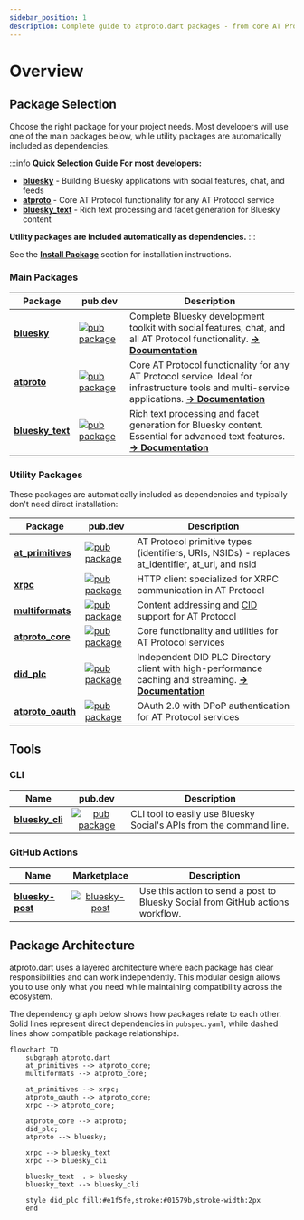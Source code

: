```yaml
---
sidebar_position: 1
description: Complete guide to atproto.dart packages - from core AT Protocol libraries to high-level Bluesky development tools
---
```


# Overview

## Package Selection

Choose the right package for your project needs. Most developers will use one of the main packages below, while utility packages are automatically included as dependencies.

:::info **Quick Selection Guide**
**For most developers:**

- **[bluesky](./bluesky.md)** - Building Bluesky applications with social features, chat, and feeds
- **[atproto](./atproto.md)** - Core AT Protocol functionality for any AT Protocol service
- **[bluesky_text](./bluesky_text.md)** - Rich text processing and facet generation for Bluesky content

**Utility packages are included automatically as dependencies.**
:::

See the **[Install Package](../getting_started/install_package.md)** section for installation instructions.

### Main Packages

| Package | pub.dev | Description |
| ------- | ------- | ----------- |
| **[bluesky](./bluesky.md)** | [![pub package](https://img.shields.io/pub/v/bluesky.svg?logo=dart&logoColor=00b9fc)](https://pub.dev/packages/bluesky) | Complete Bluesky development toolkit with social features, chat, and all AT Protocol functionality. **[→ Documentation](./bluesky.md)** |
| **[atproto](./atproto.md)** | [![pub package](https://img.shields.io/pub/v/atproto.svg?logo=dart&logoColor=00b9fc)](https://pub.dev/packages/atproto) | Core AT Protocol functionality for any AT Protocol service. Ideal for infrastructure tools and multi-service applications. **[→ Documentation](./atproto.md)** |
| **[bluesky_text](./bluesky_text.md)** | [![pub package](https://img.shields.io/pub/v/bluesky_text.svg?logo=dart&logoColor=00b9fc)](https://pub.dev/packages/bluesky_text) | Rich text processing and facet generation for Bluesky content. Essential for advanced text features. **[→ Documentation](./bluesky_text.md)** |

### Utility Packages

These packages are automatically included as dependencies and typically don't need direct installation:

| Package | pub.dev | Description |
| ------- | ------- | ----------- |
| **[at_primitives](https://github.com/myConsciousness/atproto.dart/tree/main/packages/at_primitives)** | [![pub package](https://img.shields.io/pub/v/at_primitives.svg?logo=dart&logoColor=00b9fc)](https://pub.dev/packages/at_primitives) | AT Protocol primitive types (identifiers, URIs, NSIDs) - replaces at_identifier, at_uri, and nsid |
| **[xrpc](https://github.com/myConsciousness/atproto.dart/tree/main/packages/xrpc)** | [![pub package](https://img.shields.io/pub/v/xrpc.svg?logo=dart&logoColor=00b9fc)](https://pub.dev/packages/xrpc) | HTTP client specialized for XRPC communication in AT Protocol |
| **[multiformats](https://github.com/myConsciousness/atproto.dart/tree/main/packages/multiformats)** | [![pub package](https://img.shields.io/pub/v/multiformats.svg?logo=dart&logoColor=00b9fc)](https://pub.dev/packages/multiformats) | Content addressing and [CID](https://docs.ipfs.tech/concepts/content-addressing/) support for AT Protocol |
| **[atproto_core](https://github.com/myConsciousness/atproto.dart/tree/main/packages/atproto_core)** | [![pub package](https://img.shields.io/pub/v/atproto_core.svg?logo=dart&logoColor=00b9fc)](https://pub.dev/packages/atproto_core) | Core functionality and utilities for AT Protocol services |
| **[did_plc](./did_plc.md)** | [![pub package](https://img.shields.io/pub/v/did_plc.svg?logo=dart&logoColor=00b9fc)](https://pub.dev/packages/did_plc) | Independent DID PLC Directory client with high-performance caching and streaming. **[→ Documentation](./did_plc.md)** |
| **[atproto_oauth](https://github.com/myConsciousness/atproto.dart/tree/main/packages/atproto_oauth)** | [![pub package](https://img.shields.io/pub/v/atproto_oauth.svg?logo=dart&logoColor=00b9fc)](https://pub.dev/packages/atproto_oauth) | OAuth 2.0 with DPoP authentication for AT Protocol services |

## Tools

### CLI

| Name                                                                                              |                                                                 pub.dev                                                                  | Description                                                         |
| ------------------------------------------------------------------------------------------------- | :--------------------------------------------------------------------------------------------------------------------------------------: | ------------------------------------------------------------------- |
| **[bluesky_cli](https://github.com/myConsciousness/atproto.dart/tree/main/packages/bluesky_cli)** | [![pub package](https://img.shields.io/pub/v/bluesky_cli.svg?logo=dart&logoColor=00b9fc)](https://pub.dev/packages/bluesky_cli) | CLI tool to easily use Bluesky Social's APIs from the command line. |

### GitHub Actions

| Name                                                                 |                                                                                        Marketplace                                                                                        | Description                                                                    |
| -------------------------------------------------------------------- | :---------------------------------------------------------------------------------------------------------------------------------------------------------------------------------------: | ------------------------------------------------------------------------------ |
| **[bluesky-post](https://github.com/myConsciousness/bluesky-post/)** | [![bluesky-post](https://img.shields.io/static/v1?label=actions&message=myConsciousness/bluesky-post&logo=GitHub&color=00acee)](https://github.com/marketplace/actions/send-bluesky-post) | Use this action to send a post to Bluesky Social from GitHub actions workflow. |

## Package Architecture

atproto.dart uses a layered architecture where each package has clear responsibilities and can work independently. This modular design allows you to use only what you need while maintaining compatibility across the ecosystem.

The dependency graph below shows how packages relate to each other. Solid lines represent direct dependencies in `pubspec.yaml`, while dashed lines show compatible package relationships.

```mermaid
flowchart TD
    subgraph atproto.dart
    at_primitives --> atproto_core;
    multiformats --> atproto_core;

    at_primitives --> xrpc;
    atproto_oauth --> atproto_core;
    xrpc --> atproto_core;

    atproto_core --> atproto;
    did_plc;
    atproto --> bluesky;

    xrpc --> bluesky_text
    xrpc --> bluesky_cli

    bluesky_text -.-> bluesky
    bluesky_text --> bluesky_cli
    
    style did_plc fill:#e1f5fe,stroke:#01579b,stroke-width:2px
    end
```
